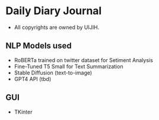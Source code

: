 # Daily Diary Journal
- All copyrights are owned by UIJIH.

## NLP Models used
   - RoBERTa trained on twitter dataset for Setiment Analysis
   - Fine-Tuned T5 Small for Text Summarization
   - Stable Diffusion (text-to-image)
   - GPT4 API (tbd)

## GUI
   - TKinter
